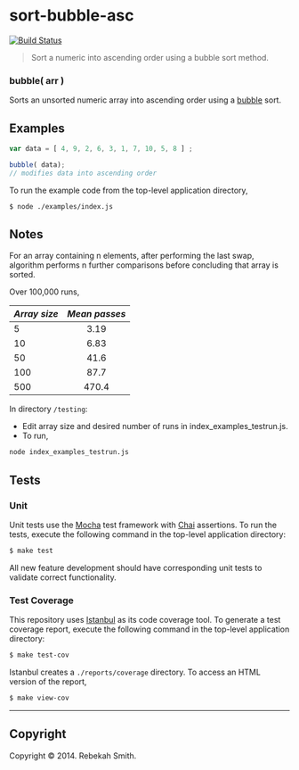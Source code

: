 sort-bubble-asc
===============

[![Build Status][travis-image]][travis-url]

> Sort a numeric into ascending order using a bubble sort method.

### bubble( arr )

Sorts an unsorted numeric array into ascending order using a [bubble](http://en.wikipedia.org/wiki/Bubble_sort) sort. 

## Examples

``` javascript
var data = [ 4, 9, 2, 6, 3, 1, 7, 10, 5, 8 ] ;

bubble( data); 
// modifies data into ascending order
```

To run the example code from the top-level application directory,

``` bash
$ node ./examples/index.js
```

## Notes

For an array containing n elements, after performing the last swap, algorithm performs n further comparisons before concluding that array is sorted.

Over 100,000 runs, 

| *Array size*	| *Mean passes* |
| --------------| :------------:|
| 5             | 3.19          |
| 10            | 6.83          |
| 50            | 41.6          |
| 100           | 87.7          |
| 500           | 470.4         |

In directory `/testing`:

+ Edit array size and desired number of runs in index_examples_testrun.js.
+ To run,
```bash
node index_examples_testrun.js
```

## Tests

### Unit

Unit tests use the [Mocha](http://visionmedia.github.io/mocha) test framework with [Chai](http://chaijs.com) assertions. To run the tests, execute the following command in the top-level application directory:

``` bash
$ make test
```

All new feature development should have corresponding unit tests to validate correct functionality.


### Test Coverage

This repository uses [Istanbul](https://github.com/gotwarlost/istanbul) as its code coverage tool. To generate a test coverage report, execute the following command in the top-level application directory:

``` bash
$ make test-cov
```

Istanbul creates a `./reports/coverage` directory. To access an HTML version of the report,

``` bash
$ make view-cov
```

---
## Copyright

Copyright &copy; 2014. Rebekah Smith.


[travis-image]: http://img.shields.io/travis/compute-io/lmidmean/master.svg
[travis-url]: https://travis-ci.org/compute-io/lmidmean

[coveralls-image]: https://img.shields.io/coveralls/compute-io/lmidmean/master.svg
[coveralls-url]: https://coveralls.io/r/compute-io/lmidmean?branch=master